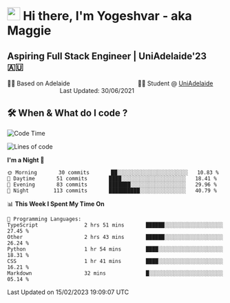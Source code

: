 <h1><img src="https://emojis.slackmojis.com/emojis/images/1531849430/4246/blob-sunglasses.gif?1531849430" width="30"/> Hi there, I'm Yogeshvar - aka Maggie</h1>

## Aspiring Full Stack Engineer | UniAdelaide'23 🇦🇺  
🏂🏻  Based on Adelaide &nbsp;&nbsp;&nbsp;&nbsp;&nbsp;&nbsp;&nbsp;&nbsp;&nbsp;&nbsp;&nbsp;&nbsp;&nbsp;&nbsp;&nbsp;&nbsp;&nbsp;&nbsp;&nbsp;&nbsp;&nbsp;&nbsp;&nbsp;&nbsp;&nbsp;&nbsp;&nbsp;&nbsp;&nbsp;&nbsp;&nbsp;&nbsp;&nbsp;&nbsp;&nbsp;&nbsp;&nbsp;&nbsp;&nbsp;👨‍💻 Student @ [UniAdelaide](https://www.adelaide.edu.au)   &nbsp;&nbsp;&nbsp;&nbsp;&nbsp;&nbsp;&nbsp;&nbsp;&nbsp;&nbsp;&nbsp;&nbsp;&nbsp;&nbsp;&nbsp;&nbsp;&nbsp;&nbsp;&nbsp;&nbsp;&nbsp;&nbsp;&nbsp;&nbsp;&nbsp;&nbsp;&nbsp;&nbsp;&nbsp;&nbsp;&nbsp;Last Updated: 30/06/2021

## 🛠 When & What do I code ?  

<!--START_SECTION:waka-->
![Code Time](http://img.shields.io/badge/Code%20Time-1%2C933%20hrs%2059%20mins-blue)

![Lines of code](https://img.shields.io/badge/From%20Hello%20World%20I%27ve%20Written-2%20Million%20lines%20of%20code-blue)

**I'm a Night 🦉** 

```text
🌞 Morning       30 commits       ██░░░░░░░░░░░░░░░░░░░░░░░   10.83 % 
🌆 Daytime       51 commits       ████░░░░░░░░░░░░░░░░░░░░░   18.41 % 
🌃 Evening       83 commits       ███████░░░░░░░░░░░░░░░░░░   29.96 % 
🌙 Night        113 commits       ██████████░░░░░░░░░░░░░░░   40.79 % 

```


📊 **This Week I Spent My Time On** 

```text
💬 Programming Languages: 
TypeScript               2 hrs 51 mins       ██████░░░░░░░░░░░░░░░░░░░   27.45 % 
Other                    2 hrs 43 mins       ██████░░░░░░░░░░░░░░░░░░░   26.24 % 
Python                   1 hr 54 mins        ████░░░░░░░░░░░░░░░░░░░░░   18.31 % 
CSS                      1 hr 41 mins        ████░░░░░░░░░░░░░░░░░░░░░   16.21 % 
Markdown                 32 mins             █░░░░░░░░░░░░░░░░░░░░░░░░   05.14 % 

```


 Last Updated on 15/02/2023 19:09:07 UTC
<!--END_SECTION:waka-->
